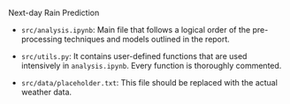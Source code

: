 Next-day Rain Prediction

- `src/analysis.ipynb`: Main file that follows a logical order of the pre-processing techniques and models outlined in the report.

- `src/utils.py`: It contains user-defined functions that are used intensively in `analysis.ipynb`. Every function is thoroughly commented.

- `src/data/placeholder.txt`: This file should be replaced with the actual weather data.

